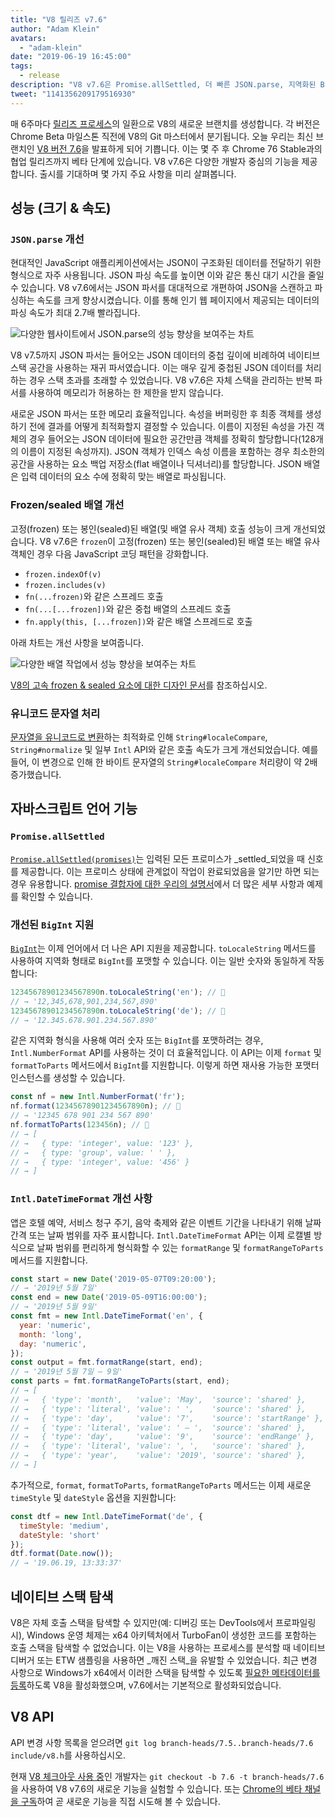 ```yaml
---
title: "V8 릴리즈 v7.6"
author: "Adam Klein"
avatars: 
  - "adam-klein"
date: "2019-06-19 16:45:00"
tags: 
  - release
description: "V8 v7.6은 Promise.allSettled, 더 빠른 JSON.parse, 지역화된 BigInt, 더 빠른 frozen/sealed 배열 등 다양한 기능을 제공합니다!"
tweet: "1141356209179516930"
---
```

매 6주마다 [릴리즈 프로세스](/docs/release-process)의 일환으로 V8의 새로운 브랜치를 생성합니다. 각 버전은 Chrome Beta 마일스톤 직전에 V8의 Git 마스터에서 분기됩니다. 오늘 우리는 최신 브랜치인 [V8 버전 7.6](https://chromium.googlesource.com/v8/v8.git/+log/branch-heads/7.6)을 발표하게 되어 기쁩니다. 이는 몇 주 후 Chrome 76 Stable과의 협업 릴리즈까지 베타 단계에 있습니다. V8 v7.6은 다양한 개발자 중심의 기능을 제공합니다. 출시를 기대하며 몇 가지 주요 사항을 미리 살펴봅니다.

<!--truncate-->
## 성능 (크기 & 속도)

### `JSON.parse` 개선

현대적인 JavaScript 애플리케이션에서는 JSON이 구조화된 데이터를 전달하기 위한 형식으로 자주 사용됩니다. JSON 파싱 속도를 높이면 이와 같은 통신 대기 시간을 줄일 수 있습니다. V8 v7.6에서는 JSON 파서를 대대적으로 개편하여 JSON을 스캔하고 파싱하는 속도를 크게 향상시켰습니다. 이를 통해 인기 웹 페이지에서 제공되는 데이터의 파싱 속도가 최대 2.7배 빨라집니다.

![다양한 웹사이트에서 `JSON.parse`의 성능 향상을 보여주는 차트](/_img/v8-release-76/json-parsing.svg)

V8 v7.5까지 JSON 파서는 들어오는 JSON 데이터의 중첩 깊이에 비례하여 네이티브 스택 공간을 사용하는 재귀 파서였습니다. 이는 매우 깊게 중첩된 JSON 데이터를 처리하는 경우 스택 초과를 초래할 수 있었습니다. V8 v7.6은 자체 스택을 관리하는 반복 파서를 사용하여 메모리가 허용하는 한 제한을 받지 않습니다.

새로운 JSON 파서는 또한 메모리 효율적입니다. 속성을 버퍼링한 후 최종 객체를 생성하기 전에 결과를 어떻게 최적화할지 결정할 수 있습니다. 이름이 지정된 속성을 가진 객체의 경우 들어오는 JSON 데이터에 필요한 공간만큼 객체를 정확히 할당합니다(128개의 이름이 지정된 속성까지). JSON 객체가 인덱스 속성 이름을 포함하는 경우 최소한의 공간을 사용하는 요소 백업 저장소(flat 배열이나 딕셔너리)를 할당합니다. JSON 배열은 입력 데이터의 요소 수에 정확히 맞는 배열로 파싱됩니다.

### Frozen/sealed 배열 개선

고정(frozen) 또는 봉인(sealed)된 배열(및 배열 유사 객체) 호출 성능이 크게 개선되었습니다. V8 v7.6은 `frozen`이 고정(frozen) 또는 봉인(sealed)된 배열 또는 배열 유사 객체인 경우 다음 JavaScript 코딩 패턴을 강화합니다.

- `frozen.indexOf(v)`
- `frozen.includes(v)`
- `fn(...frozen)`와 같은 스프레드 호출
- `fn(...[...frozen])`와 같은 중첩 배열의 스프레드 호출
- `fn.apply(this, [...frozen])`와 같은 배열 스프레드로 호출

아래 차트는 개선 사항을 보여줍니다.

![다양한 배열 작업에서 성능 향상을 보여주는 차트](/_img/v8-release-76/frozen-sealed-elements.svg)

[V8의 고속 frozen & sealed 요소에 대한 디자인 문서](https://bit.ly/fast-frozen-sealed-elements-in-v8)를 참조하십시오.

### 유니코드 문자열 처리

[문자열을 유니코드로 변환](https://chromium.googlesource.com/v8/v8/+/734c1456d942a03d79aab4b3b0e57afbc803ceea)하는 최적화로 인해 `String#localeCompare`, `String#normalize` 및 일부 `Intl` API와 같은 호출 속도가 크게 개선되었습니다. 예를 들어, 이 변경으로 인해 한 바이트 문자열의 `String#localeCompare` 처리량이 약 2배 증가했습니다.

## 자바스크립트 언어 기능

### `Promise.allSettled`

[`Promise.allSettled(promises)`](/features/promise-combinators#promise.allsettled)는 입력된 모든 프로미스가 _settled_되었을 때 신호를 제공합니다. 이는 프로미스 상태에 관계없이 작업이 완료되었음을 알기만 하면 되는 경우 유용합니다. [promise 결합자에 대한 우리의 설명서](/features/promise-combinators)에서 더 많은 세부 사항과 예제를 확인할 수 있습니다.

### 개선된 `BigInt` 지원

[`BigInt`](/features/bigint)는 이제 언어에서 더 나은 API 지원을 제공합니다. `toLocaleString` 메서드를 사용하여 지역화 형태로 `BigInt`를 포맷할 수 있습니다. 이는 일반 숫자와 동일하게 작동합니다:

```js
12345678901234567890n.toLocaleString('en'); // 🐌
// → '12,345,678,901,234,567,890'
12345678901234567890n.toLocaleString('de'); // 🐌
// → '12.345.678.901.234.567.890'
```

같은 지역화 형식을 사용해 여러 숫자 또는 `BigInt`를 포맷하려는 경우, `Intl.NumberFormat` API를 사용하는 것이 더 효율적입니다. 이 API는 이제 `format` 및 `formatToParts` 메서드에서 `BigInt`를 지원합니다. 이렇게 하면 재사용 가능한 포맷터 인스턴스를 생성할 수 있습니다.

```js
const nf = new Intl.NumberFormat('fr');
nf.format(12345678901234567890n); // 🚀
// → '12345 678 901 234 567 890'
nf.formatToParts(123456n); // 🚀
// → [
// →   { type: 'integer', value: '123' },
// →   { type: 'group', value: ' ' },
// →   { type: 'integer', value: '456' }
// → ]
```

### `Intl.DateTimeFormat` 개선 사항

앱은 호텔 예약, 서비스 청구 주기, 음악 축제와 같은 이벤트 기간을 나타내기 위해 날짜 간격 또는 날짜 범위를 자주 표시합니다. `Intl.DateTimeFormat` API는 이제 로캘별 방식으로 날짜 범위를 편리하게 형식화할 수 있는 `formatRange` 및 `formatRangeToParts` 메서드를 지원합니다.

```js
const start = new Date('2019-05-07T09:20:00');
// → '2019년 5월 7일'
const end = new Date('2019-05-09T16:00:00');
// → '2019년 5월 9일'
const fmt = new Intl.DateTimeFormat('en', {
  year: 'numeric',
  month: 'long',
  day: 'numeric',
});
const output = fmt.formatRange(start, end);
// → '2019년 5월 7일 – 9일'
const parts = fmt.formatRangeToParts(start, end);
// → [
// →   { 'type': 'month',   'value': 'May',  'source': 'shared' },
// →   { 'type': 'literal', 'value': ' ',    'source': 'shared' },
// →   { 'type': 'day',     'value': '7',    'source': 'startRange' },
// →   { 'type': 'literal', 'value': ' – ',  'source': 'shared' },
// →   { 'type': 'day',     'value': '9',    'source': 'endRange' },
// →   { 'type': 'literal', 'value': ', ',   'source': 'shared' },
// →   { 'type': 'year',    'value': '2019', 'source': 'shared' },
// → ]
```

추가적으로, `format`, `formatToParts`, `formatRangeToParts` 메서드는 이제 새로운 `timeStyle` 및 `dateStyle` 옵션을 지원합니다:

```js
const dtf = new Intl.DateTimeFormat('de', {
  timeStyle: 'medium',
  dateStyle: 'short'
});
dtf.format(Date.now());
// → '19.06.19, 13:33:37'
```

## 네이티브 스택 탐색

V8은 자체 호출 스택을 탐색할 수 있지만(예: 디버깅 또는 DevTools에서 프로파일링 시), Windows 운영 체제는 x64 아키텍처에서 TurboFan이 생성한 코드를 포함하는 호출 스택을 탐색할 수 없었습니다. 이는 V8을 사용하는 프로세스를 분석할 때 네이티브 디버거 또는 ETW 샘플링을 사용하면 _깨진 스택_을 유발할 수 있었습니다. 최근 변경 사항으로 Windows가 x64에서 이러한 스택을 탐색할 수 있도록 [필요한 메타데이터를 등록](https://chromium.googlesource.com/v8/v8/+/3cda21de77d098a612eadf44d504b188a599c5f0)하도록 V8을 활성화했으며, v7.6에서는 기본적으로 활성화되었습니다.

## V8 API

API 변경 사항 목록을 얻으려면 `git log branch-heads/7.5..branch-heads/7.6 include/v8.h`를 사용하십시오.

현재 [V8 체크아웃 사용 중](/docs/source-code#using-git)인 개발자는 `git checkout -b 7.6 -t branch-heads/7.6`을 사용하여 V8 v7.6의 새로운 기능을 실험할 수 있습니다. 또는 [Chrome의 베타 채널 을 구독](https://www.google.com/chrome/browser/beta.html)하여 곧 새로운 기능을 직접 시도해 볼 수 있습니다.
